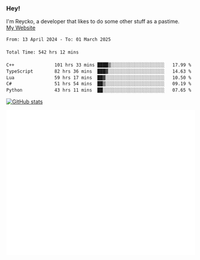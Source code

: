 ### Hey!
I'm Reycko, a developer that likes to do some other stuff as a pastime.  
[My Website](https://reycko.root.sx)

<!--START_SECTION:wakasection-->

```txt
From: 13 April 2024 - To: 01 March 2025

Total Time: 542 hrs 12 mins

C++               101 hrs 33 mins ████▒░░░░░░░░░░░░░░░░░░░░   17.99 %
TypeScript        82 hrs 36 mins  ███▓░░░░░░░░░░░░░░░░░░░░░   14.63 %
Lua               59 hrs 17 mins  ██▓░░░░░░░░░░░░░░░░░░░░░░   10.50 %
C#                51 hrs 54 mins  ██▒░░░░░░░░░░░░░░░░░░░░░░   09.19 %
Python            43 hrs 11 mins  ██░░░░░░░░░░░░░░░░░░░░░░░   07.65 %
```

<!--END_SECTION:wakasection-->

[![GitHub stats](https://github-readme-stats.vercel.app/api?username=Reycko&show_icons=true&theme=dark&hide_title=true&count_private=true)](https://github.com/anuraghazra/github-readme-stats)

![Metrics](/github-metrics.svg)
